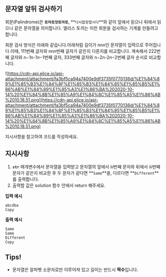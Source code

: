 ## **문자열 앞뒤 검사하기**

회문(Palindrome)은 **`토마토맛토마토`**, **`다시합창합시다`**와 같이 앞에서 읽으나 뒤에서 읽으나 같은 문자열을 의미합니다. 엘리스 토끼는 이런 회문을 검사하는 기계를 만들려고 합니다.

회문 검사 방식은 아래와 같습니다.아래처럼 길이가 nn*n*인 문자열이 입력으로 주어집니다.이때, 111번째 글자와 nn*n*번째 글자가 같은지 다른지를 비교합니다. 계속해서 222번째 글자와 n−1n-1*n*−1번째 글자, 333번째 글자와 n−2n-2*n*−2번째 글자 순서로 비교합니다.

![https://cdn-api.elice.io/api-attachment/attachment/fa3bf5ca94a7400e9df3735f0770136d/%E1%84%89%E1%85%B3%E1%84%8F%E1%85%B3%E1%84%85%E1%85%B5%E1%86%AB%E1%84%89%E1%85%A3%E1%86%BA%202020-10-14%20%E1%84%8B%E1%85%A9%E1%84%8C%E1%85%A5%E1%86%AB%2010.18.51.png](https://cdn-api.elice.io/api-attachment/attachment/fa3bf5ca94a7400e9df3735f0770136d/%E1%84%89%E1%85%B3%E1%84%8F%E1%85%B3%E1%84%85%E1%85%B5%E1%86%AB%E1%84%89%E1%85%A3%E1%86%BA%202020-10-14%20%E1%84%8B%E1%85%A9%E1%84%8C%E1%85%A5%E1%86%AB%2010.18.51.png)

지시사항을 참고하여 코드를 작성하세요.

## **지시사항**

1. **`str`** 매개변수에서 문자열을 입력받고 문자열의 앞에서 ii*i*번째 문자와 뒤에서 ii*i*번째 문자가 같은지 비교한 후 두 문자가 같다면 **`Same`**을, 다르다면 **`Different`**를 출력합니다.
2. 출력할 값은 solution 함수 안에서 return 해주세요.

**입력 예시**

```
abcdba
Copy
```

**출력 예시**

```
Same
Same
Different
Copy
```

## **Tips!**

- 문자열은 알파벳 소문자로만 이루어져 있고 길이는 반드시 **짝수**입니다.
